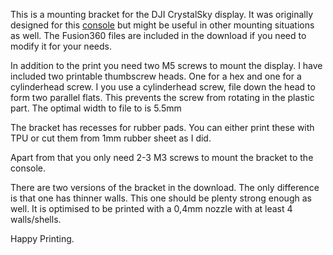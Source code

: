 This is a mounting bracket for the DJI CrystalSky display. It was originally designed for this [console](http://www.ahltec.de/shop/product_info.php?language=de&info=p614_set1-dji-inspire---in-black---mit-senderpult--fpv-erweiterung---tablethalterung.html) but might be useful in other mounting situations as well. The Fusion360 files are included in the download if you need to modify it for your needs.

In addition to the print you need two M5 screws to mount the display. I have included two printable thumbscrew heads. One for a hex and one for a cylinderhead screw.
I you use a cylinderhead screw, file down the head to form two parallel flats. This prevents the screw from rotating in the plastic part. The optimal width to file to is 5.5mm

The bracket has recesses for rubber pads. You can either print these with TPU or cut them from 1mm rubber sheet as I did.

Apart from that you only need 2-3 M3 screws to mount the bracket to the console.

There are two versions of the bracket in the download. The only difference is that one has thinner walls. This one should be plenty strong enough as well. It is optimised to be printed with a 0,4mm nozzle with at least 4 walls/shells.

Happy Printing.